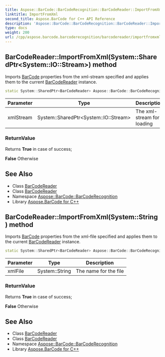 ```yaml
---
title: Aspose::BarCode::BarCodeRecognition::BarCodeReader::ImportFromXml method
linktitle: ImportFromXml
second_title: Aspose.BarCode for C++ API Reference
description: 'Aspose::BarCode::BarCodeRecognition::BarCodeReader::ImportFromXml method. Imports BarCode properties from the xml-stream specified and applies them to the current BarCodeReader instance in C++.'
type: docs
weight: 200
url: /cpp/aspose.barcode.barcoderecognition/barcodereader/importfromxml/
---
```

## BarCodeReader::ImportFromXml(System::SharedPtr\<System::IO::Stream\>) method


Imports [BarCode](../../../aspose.barcode/) properties from the xml-stream specified and applies them to the current [BarCodeReader](../) instance.

```cpp
static System::SharedPtr<BarCodeReader> Aspose::BarCode::BarCodeRecognition::BarCodeReader::ImportFromXml(System::SharedPtr<System::IO::Stream> xmlStream)
```


| Parameter | Type | Description |
| --- | --- | --- |
| xmlStream | System::SharedPtr\<System::IO::Stream\> | The xml-stream for loading |

### ReturnValue

Returns **True** in case of success; 

**False** Otherwise

## See Also

* Class [BarCodeReader](../)
* Class [BarCodeReader](../)
* Namespace [Aspose::BarCode::BarCodeRecognition](../../)
* Library [Aspose.BarCode for C++](../../../)
## BarCodeReader::ImportFromXml(System::String) method


Imports [BarCode](../../../aspose.barcode/) properties from the xml-file specified and applies them to the current [BarCodeReader](../) instance.

```cpp
static System::SharedPtr<BarCodeReader> Aspose::BarCode::BarCodeRecognition::BarCodeReader::ImportFromXml(System::String xmlFile)
```


| Parameter | Type | Description |
| --- | --- | --- |
| xmlFile | System::String | The name for the file |

### ReturnValue

Returns **True** in case of success; 

**False** Otherwise

## See Also

* Class [BarCodeReader](../)
* Class [BarCodeReader](../)
* Namespace [Aspose::BarCode::BarCodeRecognition](../../)
* Library [Aspose.BarCode for C++](../../../)
